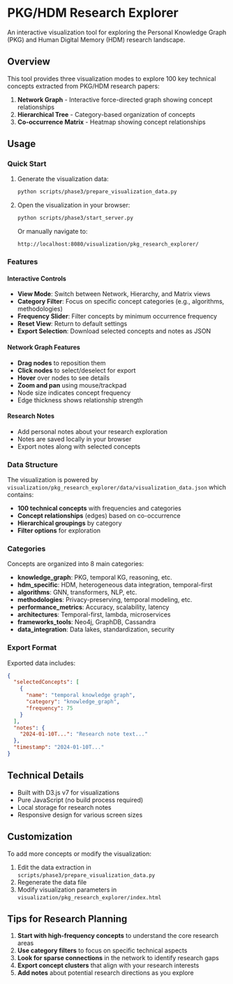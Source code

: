 # PKG/HDM Research Explorer

An interactive visualization tool for exploring the Personal Knowledge Graph (PKG) and Human Digital Memory (HDM) research landscape.

## Overview

This tool provides three visualization modes to explore 100 key technical concepts extracted from PKG/HDM research papers:

1. **Network Graph** - Interactive force-directed graph showing concept relationships
2. **Hierarchical Tree** - Category-based organization of concepts
3. **Co-occurrence Matrix** - Heatmap showing concept relationships

## Usage

### Quick Start

1. Generate the visualization data:
   ```bash
   python scripts/phase3/prepare_visualization_data.py
   ```

2. Open the visualization in your browser:
   ```bash
   python scripts/phase3/start_server.py
   ```
   
   Or manually navigate to:
   ```
   http://localhost:8080/visualization/pkg_research_explorer/
   ```

### Features

#### Interactive Controls
- **View Mode**: Switch between Network, Hierarchy, and Matrix views
- **Category Filter**: Focus on specific concept categories (e.g., algorithms, methodologies)
- **Frequency Slider**: Filter concepts by minimum occurrence frequency
- **Reset View**: Return to default settings
- **Export Selection**: Download selected concepts and notes as JSON

#### Network Graph Features
- **Drag nodes** to reposition them
- **Click nodes** to select/deselect for export
- **Hover** over nodes to see details
- **Zoom and pan** using mouse/trackpad
- Node size indicates concept frequency
- Edge thickness shows relationship strength

#### Research Notes
- Add personal notes about your research exploration
- Notes are saved locally in your browser
- Export notes along with selected concepts

### Data Structure

The visualization is powered by `visualization/pkg_research_explorer/data/visualization_data.json` which contains:
- **100 technical concepts** with frequencies and categories
- **Concept relationships** (edges) based on co-occurrence
- **Hierarchical groupings** by category
- **Filter options** for exploration

### Categories

Concepts are organized into 8 main categories:
- **knowledge_graph**: PKG, temporal KG, reasoning, etc.
- **hdm_specific**: HDM, heterogeneous data integration, temporal-first
- **algorithms**: GNN, transformers, NLP, etc.
- **methodologies**: Privacy-preserving, temporal modeling, etc.
- **performance_metrics**: Accuracy, scalability, latency
- **architectures**: Temporal-first, lambda, microservices
- **frameworks_tools**: Neo4j, GraphDB, Cassandra
- **data_integration**: Data lakes, standardization, security

### Export Format

Exported data includes:
```json
{
  "selectedConcepts": [
    {
      "name": "temporal knowledge graph",
      "category": "knowledge_graph",
      "frequency": 75
    }
  ],
  "notes": {
    "2024-01-10T...": "Research note text..."
  },
  "timestamp": "2024-01-10T..."
}
```

## Technical Details

- Built with D3.js v7 for visualizations
- Pure JavaScript (no build process required)
- Local storage for research notes
- Responsive design for various screen sizes

## Customization

To add more concepts or modify the visualization:
1. Edit the data extraction in `scripts/phase3/prepare_visualization_data.py`
2. Regenerate the data file
3. Modify visualization parameters in `visualization/pkg_research_explorer/index.html`

## Tips for Research Planning

1. **Start with high-frequency concepts** to understand the core research areas
2. **Use category filters** to focus on specific technical aspects
3. **Look for sparse connections** in the network to identify research gaps
4. **Export concept clusters** that align with your research interests
5. **Add notes** about potential research directions as you explore